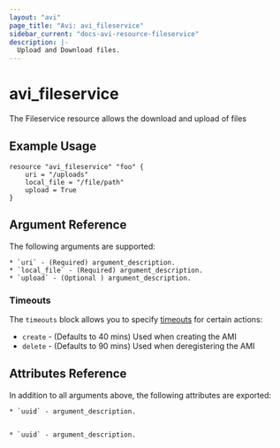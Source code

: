 ```yaml
---
layout: "avi"
page_title: "Avi: avi_fileservice"
sidebar_current: "docs-avi-resource-fileservice"
description: |-
  Upload and Download files.
---
```


# avi_fileservice

The Fileservice resource allows the download and upload of files

## Example Usage

```hcl
resource "avi_fileservice" "foo" {
    uri = "/uploads"
    local_file = "/file/path"
    upload = True
}
```

## Argument Reference

The following arguments are supported:

    * `uri` - (Required) argument_description.
    * `local_file` - (Required) argument_description.
    * `upload` - (Optional ) argument_description.


### Timeouts

The `timeouts` block allows you to specify [timeouts](https://www.terraform.io/docs/configuration/resources.html#timeouts) for certain actions:

* `create` - (Defaults to 40 mins) Used when creating the AMI
* `delete` - (Defaults to 90 mins) Used when deregistering the AMI

## Attributes Reference

In addition to all arguments above, the following attributes are exported:

    * `uuid` - argument_description.

                                                                                                                                                                                                                                                        * `uuid` - argument_description.
